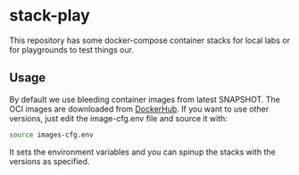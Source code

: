 # stack-play
This repository has some docker-compose container stacks for local labs or for playgrounds to test things our.

## Usage

By default we use bleeding container images from latest SNAPSHOT.
The OCI images are downloaded from [DockerHub](https://hub.docker.com/u/opennms).
If you want to use other versions, just edit the image-cfg.env file and source it with:

```bash
source images-cfg.env
```
It sets the environment variables and you can spinup the stacks with the versions as specified.
